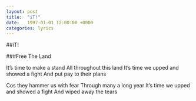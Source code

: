 ```yaml
---
layout: post
title:  "iT!"
date:   1997-01-01 12:00:00 +0000
categories: lyrics
---
```


##iT!

###Free The Land

It’s time to make a stand
All throughout this land
It’s time we upped and showed a fight
And put pay to their plans

Cos they hammer us with fear
Through many a long year
It’s time we upped and showed a fight
And wiped away the tears